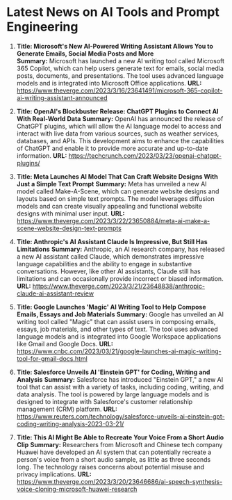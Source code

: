 # Latest News on AI Tools and Prompt Engineering

1. **Title: Microsoft's New AI-Powered Writing Assistant Allows You to Generate Emails, Social Media Posts and More**  
**Summary:** Microsoft has launched a new AI writing tool called Microsoft 365 Copilot, which can help users generate text for emails, social media posts, documents, and presentations. The tool uses advanced language models and is integrated into Microsoft Office applications.
**URL:** https://www.theverge.com/2023/3/16/23641491/microsoft-365-copilot-ai-writing-assistant-announced

2. **Title: OpenAI's Blockbuster Release: ChatGPT Plugins to Connect AI With Real-World Data** 
**Summary:** OpenAI has announced the release of ChatGPT plugins, which will allow the AI language model to access and interact with live data from various sources, such as weather services, databases, and APIs. This development aims to enhance the capabilities of ChatGPT and enable it to provide more accurate and up-to-date information.
**URL:** https://techcrunch.com/2023/03/23/openai-chatgpt-plugins/

3. **Title: Meta Launches AI Model That Can Craft Website Designs With Just a Simple Text Prompt**
**Summary:** Meta has unveiled a new AI model called Make-A-Scene, which can generate website designs and layouts based on simple text prompts. The model leverages diffusion models and can create visually appealing and functional website designs with minimal user input.
**URL:** https://www.theverge.com/2023/3/22/23650884/meta-ai-make-a-scene-website-design-text-prompts

4. **Title: Anthropic's AI Assistant Claude Is Impressive, But Still Has Limitations**
**Summary:** Anthropic, an AI research company, has released a new AI assistant called Claude, which demonstrates impressive language capabilities and the ability to engage in substantive conversations. However, like other AI assistants, Claude still has limitations and can occasionally provide incorrect or biased information.
**URL:** https://www.theverge.com/2023/3/21/23648838/anthropic-claude-ai-assistant-review

5. **Title: Google Launches 'Magic' AI Writing Tool to Help Compose Emails, Essays and Job Materials**
**Summary:** Google has unveiled an AI writing tool called "Magic" that can assist users in composing emails, essays, job materials, and other types of text. The tool uses advanced language models and is integrated into Google Workspace applications like Gmail and Google Docs.
**URL:** https://www.cnbc.com/2023/03/21/google-launches-ai-magic-writing-tool-for-gmail-docs.html  

6. **Title: Salesforce Unveils AI 'Einstein GPT' for Coding, Writing and Analysis**
**Summary:** Salesforce has introduced "Einstein GPT," a new AI tool that can assist with a variety of tasks, including coding, writing, and data analysis. The tool is powered by large language models and is designed to integrate with Salesforce's customer relationship management (CRM) platform.
**URL:** https://www.reuters.com/technology/salesforce-unveils-ai-einstein-gpt-coding-writing-analysis-2023-03-21/

7. **Title: This AI Might Be Able to Recreate Your Voice From a Short Audio Clip** 
**Summary:** Researchers from Microsoft and Chinese tech company Huawei have developed an AI system that can potentially recreate a person's voice from a short audio sample, as little as three seconds long. The technology raises concerns about potential misuse and privacy implications.
**URL:** https://www.theverge.com/2023/3/20/23646686/ai-speech-synthesis-voice-cloning-microsoft-huawei-research